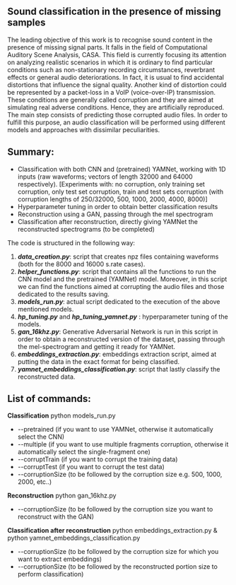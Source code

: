 ## Sound classification in the presence of missing samples

The leading objective of this work is to recognise sound content in the presence of missing signal parts. It falls in the field of Computational Auditory Scene Analysis, CASA. This field is currently focusing its attention on analyzing realistic scenarios in which it is ordinary to find particular conditions such as non-stationary recording circumstances, reverbrant effects or general audio deteriorations. In fact, it is usual to find accidental distortions that influence the signal quality. Another kind of distortion could be represented by a packet-loss in a VoIP (voice-over-IP) transmission. These conditions are generally called corruption and they are aimed at simulating real adverse conditions. Hence, they are artificially reproduced. The main step consists of predicting those corrupted audio files. In order to fulfill this purpose, an audio classification will be performed using different models and approaches with dissimilar peculiarities.

## Summary:
* Classification with both CNN and (pretrained) YAMNet, working with 1D inputs (raw waveforms; vectors of length 32000 and 64000 respectively).
[Experiments with: no corruption, only training set corruption, only test set corruption, train and test sets corruption (with corruption lengths of 250/32000, 500, 1000, 2000, 4000, 8000)]
* Hyperparameter tuning in order to obtain better classification results 
* Reconstruction using a GAN, passing through the mel spectrogram
* Classification after reconstruction, directly giving YAMNet the reconstructed spectrograms (to be completed) 

The code is structured in the following way:
1. ***data_creation.py***: script that creates npz files containing waveforms (both for the 8000 and 16000 s.rate cases).
2. ***helper_functions.py***: script that contains all the functions to run the CNN model and the pretrained (YAMNet) model. Moreover, in this script we can find the functions aimed at corrupting the audio files and those dedicated to the results saving. 
3. ***models_run.py***: actual script dedicated to the execution of the above mentioned models. 
4. ***hp_tuning.py*** and ***hp_tuning_yamnet.py*** : hyperparameter tuning of the models.
5. ***gan_16khz.py***: Generative Adversarial Network is run in this script in order to obtain a reconstructed version of the dataset, passing through the mel-spectrogram and getting it ready for YAMNet. 
6. ***embeddings_extraction.py***: embeddings extraction script, aimed at putting the data in the exact format for being classified. 
7. ***yamnet_embeddings_classification.py***: script that lastly classify the reconstructed data. 

## List of commands: 
**Classification**
python models_run.py 
- --pretrained (if you want to use YAMNet, otherwise it automatically select the CNN) 
- --multiple (if you want to use multiple fragments corruption, otherwise it automatically select the single-fragment one)
- --corruptTrain (if you want to corrupt the training data)
- --corruptTest (if you want to corrupt the test data)
- --corruptionSize (to be followed by the corruption size e.g. 500, 1000, 2000, etc..)

**Reconstruction**
python gan_16khz.py
- --corruptionSize (to be followed by the corruption size you want to reconstruct with the GAN)

**Classification after reconstruction**
python embeddings_extraction.py & python yamnet_embeddings_classification.py 
- --corruptionSize (to be followed by the corruption size for which you want to extract embeddings)
- --corruptionSize (to be followed by the reconstructed portion size to perform classification)
